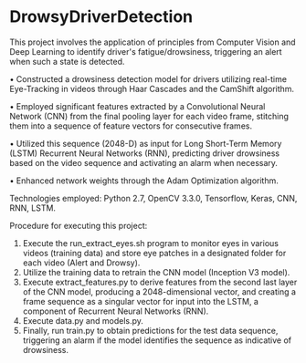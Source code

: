 # DrowsyDriverDetection
This project involves the application of principles from Computer Vision and Deep Learning to identify driver's fatigue/drowsiness, triggering an alert when such a state is detected.

• Constructed a drowsiness detection model for drivers utilizing real-time Eye-Tracking in videos through Haar Cascades and the CamShift algorithm.

• Employed significant features extracted by a Convolutional Neural Network (CNN) from the final pooling layer for each video frame, stitching them into a sequence of feature vectors for consecutive frames.

• Utilized this sequence (2048-D) as input for Long Short-Term Memory (LSTM) Recurrent Neural Networks (RNN), predicting driver drowsiness based on the video sequence and activating an alarm when necessary.

• Enhanced network weights through the Adam Optimization algorithm.

Technologies employed: Python 2.7, OpenCV 3.3.0, Tensorflow, Keras, CNN, RNN, LSTM.

Procedure for executing this project:

1) Execute the run_extract_eyes.sh program to monitor eyes in various videos (training data) and store eye patches in a designated folder for each video (Alert and Drowsy).
2) Utilize the training data to retrain the CNN model (Inception V3 model).
3) Execute extract_features.py to derive features from the second last layer of the CNN model, producing a 2048-dimensional vector, and creating a frame sequence as a singular vector for input into the LSTM, a component of Recurrent Neural Networks (RNN).
4) Execute data.py and models.py.
5) Finally, run train.py to obtain predictions for the test data sequence, triggering an alarm if the model identifies the sequence as indicative of drowsiness.
